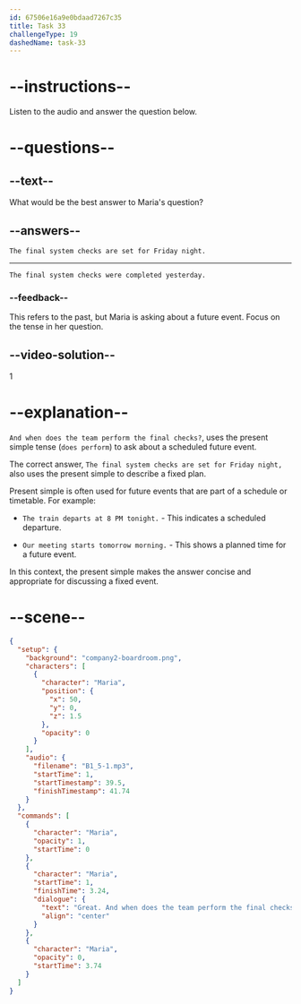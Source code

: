 ```yaml
---
id: 67506e16a9e0bdaad7267c35
title: Task 33
challengeType: 19
dashedName: task-33
---
```

<!-- (Audio) Maria: Great, and when does the team perform the final checks? -->

<!-- SPEAKING -->

# --instructions--

Listen to the audio and answer the question below.

# --questions--

## --text--

What would be the best answer to Maria's question?

## --answers--

`The final system checks are set for Friday night.`

---

`The final system checks were completed yesterday.`

### --feedback--

This refers to the past, but Maria is asking about a future event. Focus on the tense in her question.

## --video-solution--

1

# --explanation--

`And when does the team perform the final checks?`, uses the present simple tense (`does perform`) to ask about a scheduled future event. 

The correct answer, `The final system checks are set for Friday night,` also uses the present simple to describe a fixed plan. 

Present simple is often used for future events that are part of a schedule or timetable. For example:

- `The train departs at 8 PM tonight.` - This indicates a scheduled departure.

- `Our meeting starts tomorrow morning.` - This shows a planned time for a future event.

In this context, the present simple makes the answer concise and appropriate for discussing a fixed event.

# --scene--

```json
{
  "setup": {
    "background": "company2-boardroom.png",
    "characters": [
      {
        "character": "Maria",
        "position": {
          "x": 50,
          "y": 0,
          "z": 1.5
        },
        "opacity": 0
      }
    ],
    "audio": {
      "filename": "B1_5-1.mp3",
      "startTime": 1,
      "startTimestamp": 39.5,
      "finishTimestamp": 41.74
    }
  },
  "commands": [
    {
      "character": "Maria",
      "opacity": 1,
      "startTime": 0
    },
    {
      "character": "Maria",
      "startTime": 1,
      "finishTime": 3.24,
      "dialogue": {
        "text": "Great. And when does the team perform the final checks?",
        "align": "center"
      }
    },
    {
      "character": "Maria",
      "opacity": 0,
      "startTime": 3.74
    }
  ]
}
```
